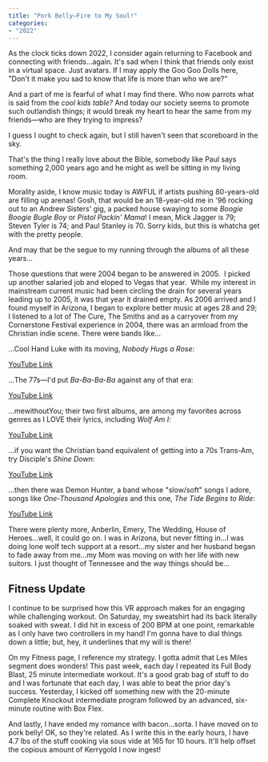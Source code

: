 ```yaml
---
title: "Pork Belly—Fire to My Soul!"
categories:
- "2022"
---
```


As the clock ticks down 2022, I consider again returning to Facebook and connecting with friends...again.  It's sad when I think that friends only exist in a virtual space. Just avatars.  If I may apply the Goo Goo Dolls here, "Don't it make you sad to know that life is more than who we are?"

And a part of me is fearful of what I may find there.  Who now parrots what is said from the *cool kids table?*   And today our society seems to promote such outlandish things; it would break my heart to hear the same from my friends—who are they trying to impress?  

I guess I ought to check again, but I still haven't seen that scoreboard in the sky. 

That's the thing I really love about the Bible, somebody like Paul says something 2,000 years ago and he might as well be sitting in my living room. 

Morality aside, I know music today is AWFUL if artists pushing 80-years-old are filling up arenas!  Gosh, that would be an 18-year-old me in '96 rocking out to an Andrew Sisters' gig, a packed house swaying to some *Boogie Boogie Bugle Boy* or *Pistol Packin' Mama*!  I mean, Mick Jagger is 79; Steven Tyler is 74; and Paul Stanley is 70.  Sorry kids, but this is whatcha get with the pretty people.  

And may that be the segue to my running through the albums of all these years...

Those questions that were 2004 began to be answered in 2005.  I picked up another salaried job and eloped to Vegas that year.  While my interest in mainstream current music had been circling the drain for several years leading up to 2005, it was that year it drained empty.   As 2006 arrived and I found myself in Arizona, I began to explore better music at ages 28 and 29;  I listened to a lot of The Cure, The Smiths and as a carryover from my Cornerstone Festival experience in 2004, there was an armload from the Christian indie scene.  There were bands like...

...Cool Hand Luke with its moving, *Nobody Hugs a Rose*:

[YouTube Link](https://www.youtube.com/watch?v=7JEEC8HhxJc)

...The 77s—I'd put *Ba-Ba-Ba-Ba* against any of that era:

[YouTube Link](https://www.youtube.com/watch?v=kCRCc3vAkC0)

...mewithoutYou; their two first albums, are among my favorites across genres as I LOVE their lyrics, including *Wolf Am I*:

[YouTube Link](https://www.youtube.com/watch?v=jTaQWLD73kM)

...if you want the Christian band equivalent of getting into a 70s Trans-Am, try Disciple's *Shine Down*:

[YouTube Link](https://www.youtube.com/watch?v=c0LBrnpvLHk)

...then there was Demon Hunter, a band whose "slow/soft" songs I adore, songs like *One-Thousand Apologies* and this one, *The Tide Begins to Ride*:

[YouTube Link](https://www.youtube.com/watch?v=gTf9gEYMZj8)

There were plenty more, Anberlin, Emery, The Wedding, House of Heroes...well, it could go on.  I was in Arizona, but never fitting in...I was doing lone wolf tech support at a resort...my sister and her husband began to fade away from me...my Mom was moving on with her life with new suitors.  I just thought of Tennessee and the way things should be...

## Fitness Update

I continue to be surprised how this VR approach makes for an engaging while challenging workout.  On Saturday, my sweatshirt had its back literally soaked with sweat.  I did hit in excess of 200 BPM at one point, remarkable as I only have two controllers in my hand!  I'm gonna have to dial things down a little; but, hey, it underlines that my will is there!

On my Fitness page, I reference my strategy.  I gotta admit that Les Miles segment does wonders! This past week, each day I repeated its Full Body Blast, 25 minute intermediate workout.  It's a good grab bag of stuff to do and I was fortunate that each day, I was able to beat the prior day's success.  Yesterday, I kicked off something new with the 20-minute Complete Knockout intermediate program followed by an advanced, six-minute routine with Box Flex. 

And lastly, I have ended my romance with bacon...sorta.  I have moved on to pork belly!  OK, so they're related.  As I write this in the early hours, I have 4.7 lbs of the stuff cooking via sous vide at 165 for 10 hours.  It'll help offset the copious amount of Kerrygold I now ingest!

